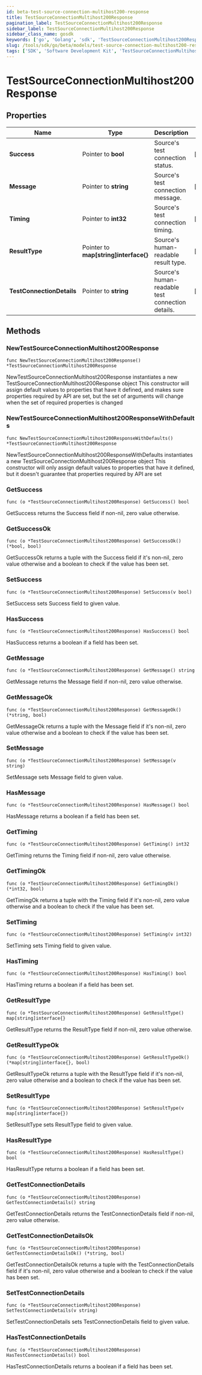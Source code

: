 ```yaml
---
id: beta-test-source-connection-multihost200-response
title: TestSourceConnectionMultihost200Response
pagination_label: TestSourceConnectionMultihost200Response
sidebar_label: TestSourceConnectionMultihost200Response
sidebar_class_name: gosdk
keywords: ['go', 'Golang', 'sdk', 'TestSourceConnectionMultihost200Response', 'BetaTestSourceConnectionMultihost200Response'] 
slug: /tools/sdk/go/beta/models/test-source-connection-multihost200-response
tags: ['SDK', 'Software Development Kit', 'TestSourceConnectionMultihost200Response', 'BetaTestSourceConnectionMultihost200Response']
---
```


# TestSourceConnectionMultihost200Response

## Properties

Name | Type | Description | Notes
------------ | ------------- | ------------- | -------------
**Success** | Pointer to **bool** | Source&#39;s test connection status. | [optional] 
**Message** | Pointer to **string** | Source&#39;s test connection message. | [optional] 
**Timing** | Pointer to **int32** | Source&#39;s test connection timing. | [optional] 
**ResultType** | Pointer to **map[string]interface{}** | Source&#39;s human-readable result type. | [optional] 
**TestConnectionDetails** | Pointer to **string** | Source&#39;s human-readable test connection details. | [optional] 

## Methods

### NewTestSourceConnectionMultihost200Response

`func NewTestSourceConnectionMultihost200Response() *TestSourceConnectionMultihost200Response`

NewTestSourceConnectionMultihost200Response instantiates a new TestSourceConnectionMultihost200Response object
This constructor will assign default values to properties that have it defined,
and makes sure properties required by API are set, but the set of arguments
will change when the set of required properties is changed

### NewTestSourceConnectionMultihost200ResponseWithDefaults

`func NewTestSourceConnectionMultihost200ResponseWithDefaults() *TestSourceConnectionMultihost200Response`

NewTestSourceConnectionMultihost200ResponseWithDefaults instantiates a new TestSourceConnectionMultihost200Response object
This constructor will only assign default values to properties that have it defined,
but it doesn't guarantee that properties required by API are set

### GetSuccess

`func (o *TestSourceConnectionMultihost200Response) GetSuccess() bool`

GetSuccess returns the Success field if non-nil, zero value otherwise.

### GetSuccessOk

`func (o *TestSourceConnectionMultihost200Response) GetSuccessOk() (*bool, bool)`

GetSuccessOk returns a tuple with the Success field if it's non-nil, zero value otherwise
and a boolean to check if the value has been set.

### SetSuccess

`func (o *TestSourceConnectionMultihost200Response) SetSuccess(v bool)`

SetSuccess sets Success field to given value.

### HasSuccess

`func (o *TestSourceConnectionMultihost200Response) HasSuccess() bool`

HasSuccess returns a boolean if a field has been set.

### GetMessage

`func (o *TestSourceConnectionMultihost200Response) GetMessage() string`

GetMessage returns the Message field if non-nil, zero value otherwise.

### GetMessageOk

`func (o *TestSourceConnectionMultihost200Response) GetMessageOk() (*string, bool)`

GetMessageOk returns a tuple with the Message field if it's non-nil, zero value otherwise
and a boolean to check if the value has been set.

### SetMessage

`func (o *TestSourceConnectionMultihost200Response) SetMessage(v string)`

SetMessage sets Message field to given value.

### HasMessage

`func (o *TestSourceConnectionMultihost200Response) HasMessage() bool`

HasMessage returns a boolean if a field has been set.

### GetTiming

`func (o *TestSourceConnectionMultihost200Response) GetTiming() int32`

GetTiming returns the Timing field if non-nil, zero value otherwise.

### GetTimingOk

`func (o *TestSourceConnectionMultihost200Response) GetTimingOk() (*int32, bool)`

GetTimingOk returns a tuple with the Timing field if it's non-nil, zero value otherwise
and a boolean to check if the value has been set.

### SetTiming

`func (o *TestSourceConnectionMultihost200Response) SetTiming(v int32)`

SetTiming sets Timing field to given value.

### HasTiming

`func (o *TestSourceConnectionMultihost200Response) HasTiming() bool`

HasTiming returns a boolean if a field has been set.

### GetResultType

`func (o *TestSourceConnectionMultihost200Response) GetResultType() map[string]interface{}`

GetResultType returns the ResultType field if non-nil, zero value otherwise.

### GetResultTypeOk

`func (o *TestSourceConnectionMultihost200Response) GetResultTypeOk() (*map[string]interface{}, bool)`

GetResultTypeOk returns a tuple with the ResultType field if it's non-nil, zero value otherwise
and a boolean to check if the value has been set.

### SetResultType

`func (o *TestSourceConnectionMultihost200Response) SetResultType(v map[string]interface{})`

SetResultType sets ResultType field to given value.

### HasResultType

`func (o *TestSourceConnectionMultihost200Response) HasResultType() bool`

HasResultType returns a boolean if a field has been set.

### GetTestConnectionDetails

`func (o *TestSourceConnectionMultihost200Response) GetTestConnectionDetails() string`

GetTestConnectionDetails returns the TestConnectionDetails field if non-nil, zero value otherwise.

### GetTestConnectionDetailsOk

`func (o *TestSourceConnectionMultihost200Response) GetTestConnectionDetailsOk() (*string, bool)`

GetTestConnectionDetailsOk returns a tuple with the TestConnectionDetails field if it's non-nil, zero value otherwise
and a boolean to check if the value has been set.

### SetTestConnectionDetails

`func (o *TestSourceConnectionMultihost200Response) SetTestConnectionDetails(v string)`

SetTestConnectionDetails sets TestConnectionDetails field to given value.

### HasTestConnectionDetails

`func (o *TestSourceConnectionMultihost200Response) HasTestConnectionDetails() bool`

HasTestConnectionDetails returns a boolean if a field has been set.


